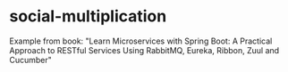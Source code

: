 # social-multiplication
Example from book: "Learn Microservices with Spring Boot: A Practical Approach to RESTful Services Using RabbitMQ, Eureka, Ribbon, Zuul and Cucumber"
